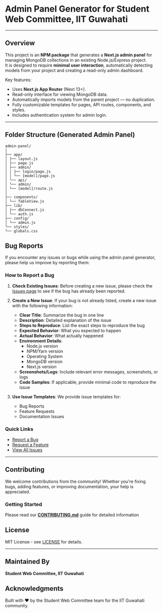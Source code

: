 # Admin Panel Generator for Student Web Committee, IIT Guwahati

---

## Overview

This project is an **NPM package** that generates a **Next.js admin panel** for managing MongoDB collections in an existing Node.js/Express project.  
It is designed to require **minimal user interaction**, automatically detecting models from your project and creating a read-only admin dashboard.

Key features:

- Uses **Next.js App Router** (Next 13+).
- Read-only interface for viewing MongoDB data.
- Automatically imports models from the parent project — no duplication.
- Fully customizable templates for pages, API routes, components, and styles.
- Includes authentication system for admin login.

---

## Folder Structure (Generated Admin Panel)

```
admin-panel/
│
├── app/
│ ├── layout.js
│ ├── page.js
│ ├── admin/
│ │ ├── login/page.js
│ │ └── [model]/page.js
│ └── api/
│ └── admin/
│ └── [model]/route.js
│
├── components/
│ └── TableView.js
├── lib/
│ ├── dbConnect.js
│ └── auth.js
├── config/
│ └── admin.js
└── styles/
└── globals.css
```

## Bug Reports

If you encounter any issues or bugs while using the admin panel generator, please help us improve by reporting them:

### How to Report a Bug

1. **Check Existing Issues**: Before creating a new issue, please check the [Issues page](https://github.com/swc-iitg/swc_admin_panel/issues) to see if the bug has already been reported.

2. **Create a New Issue**: If your bug is not already listed, create a new issue with the following information:
   - **Clear Title**: Summarize the bug in one line
   - **Description**: Detailed explanation of the issue
   - **Steps to Reproduce**: List the exact steps to reproduce the bug
   - **Expected Behavior**: What you expected to happen
   - **Actual Behavior**: What actually happened
   - **Environment Details**:
     - Node.js version
     - NPM/Yarn version
     - Operating System
     - MongoDB version
     - Next.js version
   - **Screenshots/Logs**: Include relevant error messages, screenshots, or logs
   - **Code Samples**: If applicable, provide minimal code to reproduce the issue

3. **Use Issue Templates**: We provide issue templates for:
   - Bug Reports
   - Feature Requests
   - Documentation Issues

### Quick Links

- [Report a Bug](https://github.com/swc-iitg/swc_admin_panel/issues/new?template=bug_report.md)
- [Request a Feature](https://github.com/swc-iitg/swc_admin_panel/issues/new?template=feature_request.md)
- [View All Issues](https://github.com/swc-iitg/swc_admin_panel/issues)

---

## Contributing

We welcome contributions from the community! Whether you're fixing bugs, adding features, or improving documentation, your help is appreciated.

### Getting Started

Please read our [**CONTRIBUTING.md**](CONTRIBUTING.md) guide for detailed information


## License

MIT License - see [LICENSE](LICENSE) for details.

---

## Maintained By

**Student Web Committee, IIT Guwahati**


## Acknowledgments

Built with ❤️ by the Student Web Committee team for the IIT Guwahati community.